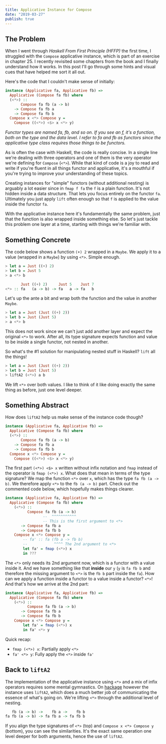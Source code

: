```yaml
---
title: Applicative Instance for Compose
date: "2019-03-27"
publish: true
---
```


## The Problem

When I went through _Haskell From First Principle (HFFP)_ the first time, I struggled with the `Compose` applicative instance, which is part of an exercise in chapter 25. I recently revisited some chapters from the book and I finally understand how it works. In this post I'll go through some hints and visual cues that have helped me sort it all out.

Here's the code that I couldn't make sense of initially:

```haskell
instance (Applicative fa, Applicative fb) =>
  Applicative (Compose fa fb) where
  (<*>) ::
       Compose fa fb (a -> b)
    -> Compose fa fb a
    -> Compose fa fb b
  Compose x <*> Compose y =
    Compose ((<*>) <$> x <*> y)
```
_Functor types are named fa, fb, and so on. If you see an f, it's a function, both on the type and the data level. I refer to fa and fb as functors since the applicative type class requires those things to be functors._

As is often the case with Haskell, the code is really concise. In a single line we're dealing with three operators and one of them is the very operator we're defining for `Compose` (`<*>`). While that kind of code is a joy to read and write if you're fluent in all things functor and applicative, it's a mouthful if you're trying to improve your understanding of these topics.

Creating instances for "simple" functors (without additional nesting) is arguably a lot easier since in `fmap f fa` the `f` is a plain function. It's not hidden inside a data structure. That lets you focus entirely on the functor `fa`. Ultimately you just apply `lift` often enough so that `f` is applied to the value inside the functor `fa`.

With the applicative instance here it's fundamentally the same problem, just that the function is also wrapped inside something else. So let's just tackle this problem one layer at a time, starting with things we're familiar with.

## Something Concrete

The code below shows a function `(+) 2` wrapped in a `Maybe`. We apply it to a value (wrapped in a `Maybe`) by using `<*>`. Simple enough.

```haskell
> let a = Just ((+) 2)
> let b = Just 5
> a <*> b

       Just ((+) 2)     Just 5    Just 7
<*> :: fa   (a -> b) -> fa   a -> fa   b
```

Let's up the ante a bit and wrap both the function and the value in another `Maybe`.

```haskell
> let a = Just (Just ((+) 2))
> let b = Just (Just 5)
> a <*> b
```

This does not work since we can't just add another layer and expect the original `<*>` to work. After all, its type signature expects function and value to be inside a single functor, not nested in another.

So what's the #1 solution for manipulating nested stuff in Haskell? `lift` all the things!

```haskell
> let a = Just (Just ((+) 2))
> let b = Just (Just 5)
> liftA2 (<*>) a b
```

We lift `<*>` over both values. I like to think of it like doing exactly the same thing as before, just one level deeper.

## Something Abstract

How does `liftA2` help us make sense of the instance code though?

```haskell
instance (Applicative fa, Applicative fb) =>
  Applicative (Compose fa fb) where
  (<*>) ::
       Compose fa fb (a -> b)
    -> Compose fa fb a
    -> Compose fa fb b
  Compose x <*> Compose y =
    Compose ((<*>) <$> x <*> y)
```

The first part `(<*>) <$> x` written without infix notation and `fmap` instead of the operator is `fmap (<*>) x`. What does that mean in terms of the type signature? We map the function `<*>` over `x`, which has the type `fa fb (a -> b)`. We therefore apply `<*>` to the `fb (a -> b)` part. Check out the commented code below, which hopefully makes things clearer.

```haskell
instance (Applicative fa, Applicative fb) =>
  Applicative (Compose fa fb) where
    (<*>) ::
          Compose fa fb (a -> b)
                 --  ^^^^^^^^^^^
                 -- This is the first argument to <*>
       -> Compose fa fb a
       -> Compose fa fb b
    Compose x <*> Compose y =
        -- fa' :: fa (fb a -> fb b)
        --            ^^^^ The 2nd argument to <*>
        let fa' = fmap (<*>) x
        in ???
```

The `<*>` only needs its 2nd argument now, which is a functor with a value inside it. And we have something like that **inside** our `y` (`y` is `fa fb b` and therefore the missing argument to `<*>` is the `fb b` part inside the `fa`). How can we apply a function inside a functor to a value inside a functor? `<*>`! And that's how we arrive at the 2nd part:

```haskell
instance (Applicative fa, Applicative fb) =>
  Applicative (Compose fa fb) where
    (<*>) ::
          Compose fa fb (a -> b)
       -> Compose fa fb a
       -> Compose fa fb b
    Compose x <*> Compose y =
        let fa' = fmap (<*>) x
        in fa' <*> y
```

Quick recap:

- `fmap (<*>) x`: Partially apply `<*>`
- `fa' <*> y`: Fully apply the `<*>` inside `fa'`

## Back to `liftA2`

The implementation of the applicative instance using `<*>` and a mix of infix operators requires some mental gymnastics. On [hackage](http://hackage.haskell.org/package/base-4.12.0.0/docs/src/Data.Functor.Compose.html#line-112) however the instance uses `liftA2`, which does a much better job of communicating the essence of what's going on. We're lifting `<*>` through the additional level of nesting.

```haskell
   fb (a -> b) ->    fb a ->    fb b
fa fb (a -> b) -> fa fb a -> fa fb b
```

If you align the type signatures of `<*>` (top) and `Compose x <*> Compose y` (bottom), you can see the similarities. It's the exact same operation one level deeper for both arguments, hence the use of `liftA2`.
